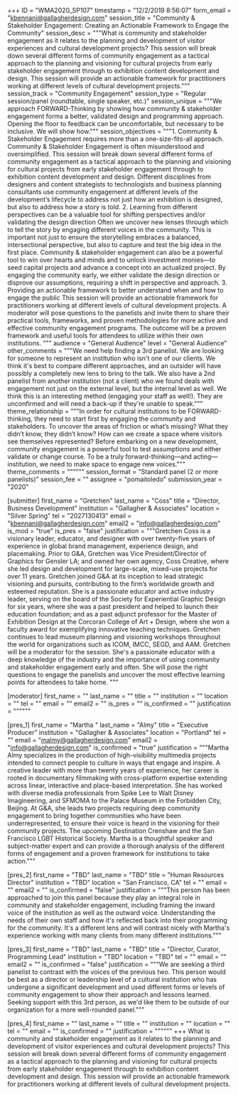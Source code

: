 +++
ID = "WMA2020_SP107"
timestamp = "12/2/2019 8:56:07"
form_email = "kbennani@gallagherdesign.com"
session_title = "Community & Stakeholder Engagement: Creating an Actionable Framework to Engage the Community"
session_desc = """What is community and stakeholder engagement as it relates to the planning and development of visitor experiences and cultural development projects? This session will break down several different forms of community engagement as a tactical approach to the planning and visioning for cultural projects from early stakeholder engagement through to exhibition content development and design. This session will provide an actionable framework for practitioners working at different levels of cultural development projects."""
session_track = "Community Engagement"
session_type = "Regular session/panel (roundtable, single speaker, etc.)"
session_unique = """We approach FORWARD-Thinking by showing how community & stakeholder engagement forms a better, validated design and programming approach. Opening the floor to feedback can be uncomfortable, but necessary to be inclusive. We will show how."""
session_objectives = """1. Community & Stakeholder Engagement requires more than a one-size-fits-all approach.  Community & Stakeholder Engagement is often misunderstood and oversimplified. This session will break down several different forms of community engagement as a tactical approach to the planning and visioning for cultural projects from early stakeholder engagement through to exhibition content development and design. Different disciplines from designers and content strategists to technologists and business planning consultants use community engagement at different levels of the development’s lifecycle to address not just how an exhibition is designed, but also to address how a story is told.  2. Learning from different perspectives can be a valuable tool for shifting perspectives and/or validating the design direction  Often we uncover new lenses through which to tell the story by engaging different voices in the community. This is important not just to ensure the storytelling embraces a balanced, intersectional perspective, but also to capture and test the big idea in the first place. Community & stakeholder engagement can also be a powerful tool to win over hearts and minds and to unlock investment monies—to seed capital projects and advance a concept into an actualized project. By engaging the community early, we either validate the design direction or disprove our assumptions, requiring a shift in perspective and approach.  3. Providing an actionable framework to better understand when and how to engage the public This session will provide an actionable framework for practitioners working at different levels of cultural development projects. A moderator will pose questions to the panelists and invite them to share their practical tools, frameworks, and proven methodologies for more active and effective community engagement programs. The outcome will be a proven framework and useful tools for attendees to utilize within their own institutions. """
audience = "General Audience"
level = "General Audience"
other_comments = """We need help finding a 3rd panelist. We are looking for someone to represent an institution who isn't one of our clients. We think it's best to compare different approaches, and an outsider will have possibly a completely new lens to bring to the talk. We also have a 2nd panelist from another institution (not a client) who we found deals with engagement not just on the external level, but the internal level as well. We think this is an interesting method (engaging your staff as well!). They are unconfirmed and will need a back-up if they're unable to speak."""
theme_relationship = """In order for cultural institutions to be FORWARD-thinking, they need to start first by engaging the community and stakeholders. To uncover the areas of friction or what’s missing? What they didn’t know, they didn’t know? How can we create a space where visitors see themselves represented? Before embarking on a new development, community engagement is a powerful tool to test assumptions and either validate or change course. To be a truly forward-thinking—and acting—institution, we need to make space to engage new voices."""
theme_comments = """"""
session_format = "Standard panel (2 or more panelists)"
session_fee = ""
assignee = "pomaitoledo"
submission_year = "2020"

[submitter]
first_name = "Gretchen"
last_name = "Coss"
title = "Director, Business Development"
institution = "Gallagher & Associates"
location = "Silver Spring"
tel = "2027130413"
email = "kbennani@gallagherdesign.com"
email2 = "info@gallagherdesign.com"
is_mod = "true"
is_pres = "false"
justification = """Gretchen Coss is a visionary leader, educator, and designer with over twenty-five years of experience in global brand management, experience design, and placemaking. Prior to G&A, Gretchen was Vice President/Director of Graphics for Gensler LA; and owned her own agency, Coss Creative, where she led design and development for large-scale, mixed-use projects for over 11 years. Gretchen joined G&A at its inception to lead strategic visioning and pursuits, contributing to the firm’s worldwide growth and esteemed reputation. She is a passionate educator and active industry leader, serving on the board of the Society for Experiential Graphic Design for six years, where she was a past president and helped to launch their education foundation; and as a past adjunct professor for the Master of Exhibition Design at the Corcoran College of Art + Design, where she won a faculty award for exemplifying innovative teaching techniques. Gretchen continues to lead museum planning and visioning workshops throughout the world for organizations such as ICOM, IMCC, SEGD, and AAM. Gretchen will be a moderator for the session. She's a passionate educator with a deep knowledge of the industry and the importance of using community and stakeholder engagement early and often. She will pose the right questions to engage the panelists and uncover the most effective learning points for attendees to take home. """

[moderator]
first_name = ""
last_name = ""
title = ""
institution = ""
location = ""
tel = ""
email = ""
email2 = ""
is_pres = ""
is_confirmed = ""
justification = """"""

[pres_1]
first_name = "Martha "
last_name = "Almy"
title = "Executive Producer"
institution = "Gallagher & Associates"
location = "Portland"
tel = ""
email = "malmy@gallagherdesign.com"
email2 = "info@gallagherdesign.com"
is_confirmed = "true"
justification = """Martha Almy specializes in the production of high-visibility multimedia projects intended to connect people to culture in ways that engage and inspire. A creative leader with more than twenty years of experience, her career is rooted in documentary filmmaking with cross-platform expertise extending across linear, interactive and place-based interpretation. She has worked with diverse media professionals from Spike Lee to Walt Disney Imagineering, and SFMOMA to the Palace Museum in the Forbidden City, Beijing.  At G&A, she leads two projects requiring deep community engagement to bring together communities who have been underrepresented, to ensure their voice is heard in the visioning for their community projects.  The upcoming Destination Crenshaw and the San Francisco LGBT Historical Society. Martha is a thoughtful speaker and subject-matter expert and can provide a thorough analysis of the different forms of engagement and a proven framework for institutions to take action."""

[pres_2]
first_name = "TBD"
last_name = "TBD"
title = "Human Resources Director"
institution = "TBD"
location = "San Francisco, CA"
tel = ""
email = ""
email2 = ""
is_confirmed = "false"
justification = """This person has been approached to join this panel because they play an integral role in community and stakeholder engagement, including framing the inward voice of the institution as well as the outward voice. Understanding the needs of their own staff and how it's reflected back into their programming for the community. It's a different lens and will contrast nicely with Martha's experience working with many clients from many different institutions."""

[pres_3]
first_name = "TBD"
last_name = "TBD"
title = "Director, Curator, Programming Lead"
institution = "TBD"
location = "TBD"
tel = ""
email = ""
email2 = ""
is_confirmed = "false"
justification = """We are seeking a third panelist to contrast with the voices of the previous two. This person would be best as a director or leadership level of a cultural institution who has undergone a significant development and used different forms or levels of community engagement to show their approach and lessons learned. Seeking support with this 3rd person, as we'd like them to be outside of our organization for a more well-rounded panel."""

[pres_4]
first_name = ""
last_name = ""
title = ""
institution = ""
location = ""
tel = ""
email = ""
is_confirmed = ""
justification = """"""
+++
What is community and stakeholder engagement as it relates to the planning and development of visitor experiences and cultural development projects? This session will break down several different forms of community engagement as a tactical approach to the planning and visioning for cultural projects from early stakeholder engagement through to exhibition content development and design. This session will provide an actionable framework for practitioners working at different levels of cultural development projects.
